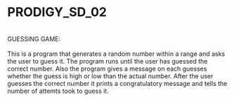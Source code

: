 # PRODIGY_SD_02
<br>
GUESSING GAME:
<br>
<br>
This is a program that generates a random number within a range and asks the user to guess it. The program runs until the user has guessed the correct number. Also the program gives a message on each guesses whether the guess is high or low than the actual number. After the user guesses the correct number it prints a congratulatory message and tells the number of attemts took to guess it.

